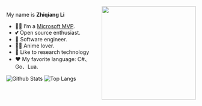 <img align="right" width="250px" src="https://mvp.microsoft.com/Content/Images/mvp-banner.png" />


My name is **Zhiqiang Li**

- 👨‍💻 I’m a [Microsoft MVP](https://mvp.microsoft.com/en-us/PublicProfile/5003133).
- 💕 Open source enthusiast.
- 👔 Software engineer.
- 🧚‍♂️ Anime lover.
- 🌱 Like to research technology
- ❤ My favorite language: C#、Go、Lua.

![Github Stats](https://github-readme-stats.vercel.app/api?username=stulzq&show_icons=true&theme=cobalt)
![Top Langs](https://github-readme-stats.vercel.app/api/top-langs/?username=stulzq&theme=buefy&layout=compact)

